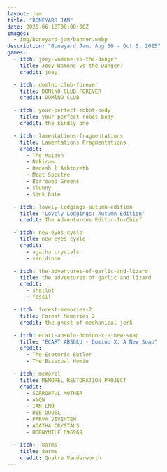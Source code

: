 ```yaml
---
layout: jam
title: "BONEYARD JAM"
date: 2025-06-10T00:00:00Z
images:
  - img/boneyard-jam/banner.webp
description: "Boneyard Jam. Aug 30 - Oct 5, 2025"
games:
  - itch: joey-wamone-vs-the-danger
    title: Joey Wamone vs the Danger?
    credit: joey

  - itch: domlno-club-forever
    title: DOMlNO CLUB FOREVER
    credit: DOMlNO CLUB

  - itch: your-perfect-robot-body
    title: your perfect robot body
    credit: the kindly one

  - itch: lamentations-fragmentations
    title: Lamentations Fragmentations
    credit: 
      - The Maiden
      - Nekiram 
      - Qadesh l'Ashtoreth
      - Meat Spectre
      - Borrowed Greens
      - slunny
      - Sink Rate

  - itch: lovely-lodgings-autumn-edition
    title: "Lovely Lodgings: Autumn Edition"
    credit: The Adventurous Editor-In-Chief

  - itch: new-eyes-cycle
    title: new eyes cycle
    credit:
      - agatha crystals
      - van dinne

  - itch: the-adventures-of-garlic-and-lizard
    title: the adventures of garlic and lizard
    credit:
      - shallot
      - fossil

  - itch: forest-memories-2
    title: Forest Memories 2
    credit: the ghost of mechanical jerk

  - itch: ecart-absolu-domino-x-a-new-soap
    title: "ECART ABSOLU - Domino X: A New Soap"
    credit: 
      - The Esoteric Butler
      - The Bisexual Homie

  - itch: memorel
    title: MEMOREL RESTORATION PROJECT
    credit: 
      - SORROWFUL MOTHER
      - ANON
      - IAN EMO
      - DIE DUUEL
      - PARVA VIVENTEM
      - AGATHA CRYSTALS
      - HORNYMILF 696969

  - itch:  8arms
    title: 8arms
    credit: Quatre Vanderworth
---
```

